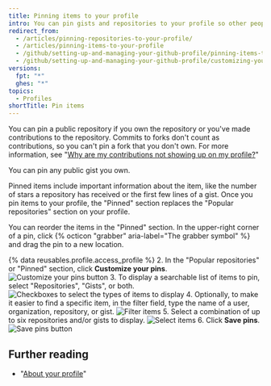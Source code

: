 ```yaml
---
title: Pinning items to your profile
intro: You can pin gists and repositories to your profile so other people can quickly see your best work.
redirect_from:
  - /articles/pinning-repositories-to-your-profile/
  - /articles/pinning-items-to-your-profile
  - /github/setting-up-and-managing-your-github-profile/pinning-items-to-your-profile
  - /github/setting-up-and-managing-your-github-profile/customizing-your-profile/pinning-items-to-your-profile
versions:
  fpt: "*"
  ghes: "*"
topics:
  - Profiles
shortTitle: Pin items
---
```


You can pin a public repository if you own the repository or you've made contributions to the repository. Commits to forks don't count as contributions, so you can't pin a fork that you don't own. For more information, see "[Why are my contributions not showing up on my profile?](/articles/why-are-my-contributions-not-showing-up-on-my-profile)"

You can pin any public gist you own.

Pinned items include important information about the item, like the number of stars a repository has received or the first few lines of a gist. Once you pin items to your profile, the "Pinned" section replaces the "Popular repositories" section on your profile.

You can reorder the items in the "Pinned" section. In the upper-right corner of a pin, click {% octicon "grabber" aria-label="The grabber symbol" %} and drag the pin to a new location.

{% data reusables.profile.access_profile %} 2. In the "Popular repositories" or "Pinned" section, click **Customize your pins**.
![Customize your pins button](/assets/images/help/profile/customize-pinned-repositories.png) 3. To display a searchable list of items to pin, select "Repositories", "Gists", or both.
![Checkboxes to select the types of items to display](/assets/images/help/profile/pinned-repo-picker.png) 4. Optionally, to make it easier to find a specific item, in the filter field, type the name of a user, organization, repository, or gist.
![Filter items](/assets/images/help/profile/pinned-repo-search.png) 5. Select a combination of up to six repositories and/or gists to display.
![Select items](/assets/images/help/profile/select-items-to-pin.png) 6. Click **Save pins**.
![Save pins button](/assets/images/help/profile/save-pinned-repositories.png)

## Further reading

- "[About your profile](/articles/about-your-profile)"
